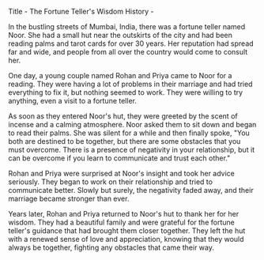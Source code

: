Title - The Fortune Teller's Wisdom
History - 

In the bustling streets of Mumbai, India, there was a fortune teller named Noor. She had a small hut near the outskirts of the city and had been reading palms and tarot cards for over 30 years. Her reputation had spread far and wide, and people from all over the country would come to consult her.

One day, a young couple named Rohan and Priya came to Noor for a reading. They were having a lot of problems in their marriage and had tried everything to fix it, but nothing seemed to work. They were willing to try anything, even a visit to a fortune teller.

As soon as they entered Noor's hut, they were greeted by the scent of incense and a calming atmosphere. Noor asked them to sit down and began to read their palms. She was silent for a while and then finally spoke, "You both are destined to be together, but there are some obstacles that you must overcome. There is a presence of negativity in your relationship, but it can be overcome if you learn to communicate and trust each other."

Rohan and Priya were surprised at Noor's insight and took her advice seriously. They began to work on their relationship and tried to communicate better. Slowly but surely, the negativity faded away, and their marriage became stronger than ever.

Years later, Rohan and Priya returned to Noor's hut to thank her for her wisdom. They had a beautiful family and were grateful for the fortune teller's guidance that had brought them closer together. They left the hut with a renewed sense of love and appreciation, knowing that they would always be together, fighting any obstacles that came their way.